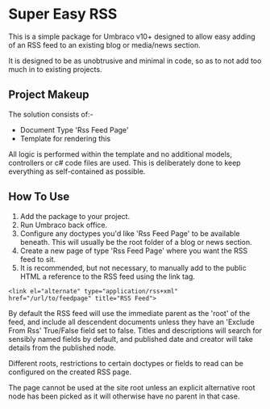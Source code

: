# Super Easy RSS

This is a simple package for Umbraco v10+ designed to allow easy adding of an RSS feed to an existing blog or media/news section.

It is designed to be as unobtrusive and minimal in code, so as to not add too much in to existing projects.

## Project Makeup

The solution consists of:-
* Document Type 'Rss Feed Page'
* Template for rendering this

All logic is performed within the template and no additional models, controllers or c# code files are used. This is deliberately done to keep everything as self-contained as possible.

## How To Use

1) Add the package to your project.
2) Run Umbraco back office.
3) Configure any doctypes you'd like 'Rss Feed Page' to be available beneath. This will usually be the root folder of a blog or news section.
4) Create a new page of type 'Rss Feed Page' where you want the RSS feed to sit.
5) It is recommended, but not necessary, to manually add to the public HTML a reference to the RSS feed using the link tag.

`<link el="alternate" type="application/rss+xml" href="/url/to/feedpage" title="RSS Feed">`

By default the RSS feed will use the immediate parent as the 'root' of the feed, and include all descendent documents unless they have an 'Exclude From Rss' True/False field set to false. Titles and descriptions will search for sensibly named fields by default, and published date and creator will take details from the published node.

Different roots, restrictions to certain doctypes or fields to read can be configured on the created RSS page.

The page cannot be used at the site root unless an explicit alternative root node has been picked as it will otherwise have no parent in that case.
